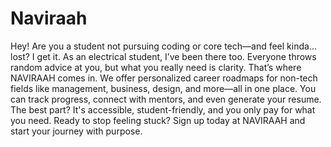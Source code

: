 # Naviraah

Hey! Are you a student not pursuing coding or core tech—and feel kinda... lost?
I get it. As an electrical student, I’ve been there too.
Everyone throws random advice at you, but what you really need is clarity.
That’s where NAVIRAAH comes in.
We offer personalized career roadmaps for non-tech fields like management, business, design, and more—all in one place.
You can track progress, connect with mentors, and even generate your resume.
The best part? It's accessible, student-friendly, and you only pay for what you need.
Ready to stop feeling stuck?
Sign up today at NAVIRAAH and start your journey with purpose.
